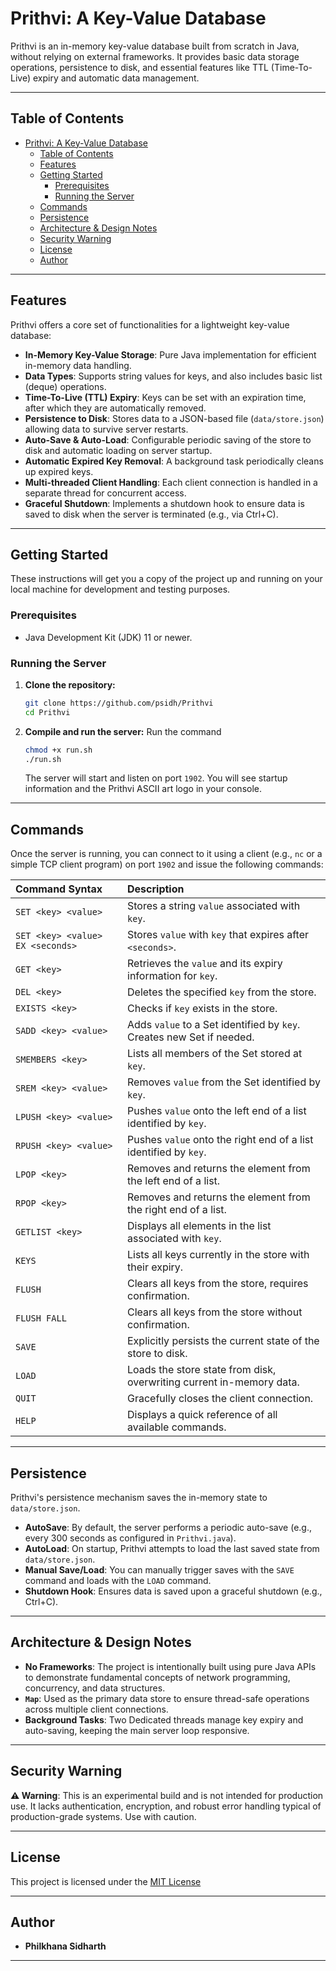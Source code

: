 # Prithvi: A Key-Value Database

Prithvi is an in-memory key-value database built from scratch in Java, without relying on external frameworks. It provides basic data storage operations, persistence to disk, and essential features like TTL (Time-To-Live) expiry and automatic data management.

---

## Table of Contents

- [Prithvi: A Key-Value Database](#prithvi-a-key-value-database)
  - [Table of Contents](#table-of-contents)
  - [Features](#features)
  - [Getting Started](#getting-started)
    - [Prerequisites](#prerequisites)
    - [Running the Server](#running-the-server)
  - [Commands](#commands)
  - [Persistence](#persistence)
  - [Architecture \& Design Notes](#architecture--design-notes)
  - [Security Warning](#security-warning)
  - [License](#license)
  - [Author](#author)

---

## Features

Prithvi offers a core set of functionalities for a lightweight key-value database:

- **In-Memory Key-Value Storage**: Pure Java implementation for efficient in-memory data handling.
- **Data Types**: Supports string values for keys, and also includes basic list (deque) operations.
- **Time-To-Live (TTL) Expiry**: Keys can be set with an expiration time, after which they are automatically removed.
- **Persistence to Disk**: Stores data to a JSON-based file (`data/store.json`) allowing data to survive server restarts.
- **Auto-Save & Auto-Load**: Configurable periodic saving of the store to disk and automatic loading on server startup.
- **Automatic Expired Key Removal**: A background task periodically cleans up expired keys.
- **Multi-threaded Client Handling**: Each client connection is handled in a separate thread for concurrent access.
- **Graceful Shutdown**: Implements a shutdown hook to ensure data is saved to disk when the server is terminated (e.g., via Ctrl+C).

---

## Getting Started

These instructions will get you a copy of the project up and running on your local machine for development and testing purposes.

### Prerequisites

- Java Development Kit (JDK) 11 or newer.

### Running the Server

1.  **Clone the repository:**
    ```bash
    git clone https://github.com/psidh/Prithvi
    cd Prithvi
    ```
2.  **Compile and run the server:**
    Run the command
    ```bash
    chmod +x run.sh
    ./run.sh
    ```
    The server will start and listen on port `1902`. You will see startup information and the Prithvi ASCII art logo in your console.

---

## Commands

Once the server is running, you can connect to it using a client (e.g., `nc` or a simple TCP client program) on port `1902` and issue the following commands:

| Command Syntax                   | Description                                                           |
| :------------------------------- | :-------------------------------------------------------------------- |
| `SET <key> <value>`              | Stores a string `value` associated with `key`.                        |
| `SET <key> <value> EX <seconds>` | Stores `value` with `key` that expires after `<seconds>`.             |
| `GET <key>`                      | Retrieves the `value` and its expiry information for `key`.           |
| `DEL <key>`                      | Deletes the specified `key` from the store.                           |
| `EXISTS <key>`                   | Checks if `key` exists in the store.                                  |
| `SADD <key> <value>`             | Adds `value` to a Set identified by `key`. Creates new Set if needed. |
| `SMEMBERS <key>`                 | Lists all members of the Set stored at `key`.                         |
| `SREM <key> <value>`             | Removes `value` from the Set identified by `key`.                     |
| `LPUSH <key> <value>`            | Pushes `value` onto the left end of a list identified by `key`.       |
| `RPUSH <key> <value>`            | Pushes `value` onto the right end of a list identified by `key`.      |
| `LPOP <key>`                     | Removes and returns the element from the left end of a list.          |
| `RPOP <key>`                     | Removes and returns the element from the right end of a list.         |
| `GETLIST <key>`                  | Displays all elements in the list associated with `key`.              |
| `KEYS`                           | Lists all keys currently in the store with their expiry.              |
| `FLUSH`                          | Clears all keys from the store, requires confirmation.                |
| `FLUSH FALL`                     | Clears all keys from the store without confirmation.                  |
| `SAVE`                           | Explicitly persists the current state of the store to disk.           |
| `LOAD`                           | Loads the store state from disk, overwriting current in-memory data.  |
| `QUIT`                           | Gracefully closes the client connection.                              |
| `HELP`                           | Displays a quick reference of all available commands.                 |

---

## Persistence

Prithvi's persistence mechanism saves the in-memory state to `data/store.json`.

- **AutoSave**: By default, the server performs a periodic auto-save (e.g., every 300 seconds as configured in `Prithvi.java`).
- **AutoLoad**: On startup, Prithvi attempts to load the last saved state from `data/store.json`.
- **Manual Save/Load**: You can manually trigger saves with the `SAVE` command and loads with the `LOAD` command.
- **Shutdown Hook**: Ensures data is saved upon a graceful shutdown (e.g., Ctrl+C).

---

## Architecture & Design Notes

- **No Frameworks**: The project is intentionally built using pure Java APIs to demonstrate fundamental concepts of network programming, concurrency, and data structures.
- **`Map`**: Used as the primary data store to ensure thread-safe operations across multiple client connections.
- **Background Tasks**: Two Dedicated threads manage key expiry and auto-saving, keeping the main server loop responsive.

---

## Security Warning

**⚠️ Warning**: This is an experimental build and is not intended for production use. It lacks authentication, encryption, and robust error handling typical of production-grade systems. Use with caution.

---

## License

This project is licensed under the [MIT License](LICENSE)

---

## Author

- **Philkhana Sidharth**

---
